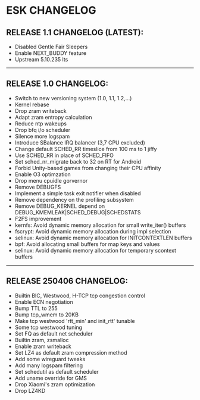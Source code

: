 # ESK CHANGELOG
## RELEASE 1.1 CHANGELOG (LATEST):
- Disabled Gentle Fair Sleepers
- Enable NEXT_BUDDY feature
- Upstream 5.10.235 lts

-----------------------------------------------------

## RELEASE 1.0 CHANGELOG:
- Switch to new versioning system (1.0, 1.1, 1.2,...)
- Kernel rebase
- Drop zram writeback
- Adapt zram entropy calculation
- Reduce ntp wakeups
- Drop bfq i/o scheduler
- Silence more logspam
- Introduce SBalance IRQ balancer (3,7 CPU excluded)
- Change default SCHED_RR timeslice from 100 ms to 1 jiffy
- Use SCHED_RR in place of SCHED_FIFO
- Set sched_nr_migrate back to 32 on RT for Android
- Forbid Unity-based games from changing their CPU affinity
- Enable O3 optimzation
- Drop menu cpuidle gorvernor
- Remove DEBUGFS
- Implement a simple task exit notifier when disabled
- Remove dependency on the profiling subsystem
- Remove DEBUG_KERNEL depend on DEBUG_KMEMLEAK|SCHED_DEBUG|SCHEDSTATS
- F2FS improvement
- kernfs: Avoid dynamic memory allocation for small write_iter() buffers
- fscrypt: Avoid dynamic memory allocation during impl selection
- selinux: Avoid dynamic memory allocation for INITCONTEXTLEN buffers
- bpf: Avoid allocating small buffers for map keys and values
- selinux: Avoid dynamic memory allocation for temporary scontext buffers

-----------------------------------------------------

## RELEASE 250406 CHANGELOG:
- Builtin BIC, Westwood, H-TCP tcp congestion control
- Enable ECN negotiation
- Bump TTL to 255
- Bump tcp_wmem to 20KB
- Make tcp westwood 'rtt_min' and init_rtt' tunable
- Some tcp westwood tuning
- Set FQ as default net scheduler
- Builtin zram, zsmalloc
- Enable zram writeback
- Set LZ4 as default zram compression method
- Add some wireguard tweaks
- Add many logspam filtering
- Set schedutil as default scheduler
- Add uname override for GMS
- Drop Xiaomi's zram optimization
- Drop LZ4KD
